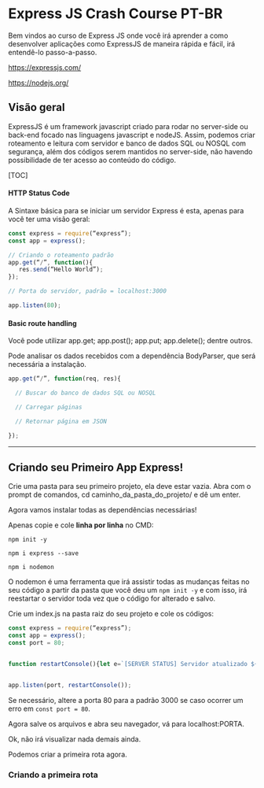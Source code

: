 # Express JS Crash Course PT-BR

Bem vindos ao curso de Express JS onde você irá aprender a como desenvolver aplicações como ExpressJS de maneira rápida e fácil, irá entendê-lo passo-a-passo.

https://expressjs.com/

https://nodejs.org/

## Visão geral

ExpressJS é um framework javascript criado para rodar no server-side ou back-end focado nas linguagens javascript e nodeJS. Assim, podemos criar roteamento e leitura com servidor e banco de dados SQL ou NOSQL com segurança, além dos códigos serem mantidos no server-side, não havendo possibilidade de ter acesso ao conteúdo do código.

[TOC]

#### HTTP Status Code

A Sintaxe básica para se iniciar um servidor Express é esta, apenas para você ter uma visão geral:

```javascript
const express = require(“express”);
const app = express();

// Criando o roteamento padrão
app.get(“/”, function(){
   res.send(“Hello World”);
});

// Porta do servidor, padrão = localhost:3000

app.listen(80);
```

#### Basic route handling

Você pode utilizar app.get; app.post(); app.put; app.delete(); dentre outros.

Pode analisar os dados recebidos com a dependência BodyParser, que será necessária a instalação.

```javascript
app.get(“/”, function(req, res){

  // Buscar do banco de dados SQL ou NOSQL

  // Carregar páginas

  // Retornar página em JSON 

});
```

------

## Criando seu Primeiro App Express!

Crie uma pasta para seu primeiro projeto, ela deve estar vazia. Abra com o prompt de comandos, cd caminho_da_pasta_do_projeto/ e dê um enter.

Agora vamos instalar todas as dependências necessárias!

Apenas copie e cole **linha por linha** no CMD:

`npm init -y`

`npm i express --save`

`npm i nodemon`

O nodemon é uma ferramenta que irá assistir todas as mudanças feitas no seu código a partir da pasta que você deu um `npm init -y` e com isso, irá reestartar o servidor toda vez que o código for alterado e salvo.

Crie um index.js na pasta raiz do seu projeto e cole os códigos:

```javascript
const express = require(“express”);
const app = express();
const port = 80;


function restartConsole(){let e=`[SERVER STATUS] Servidor atualizado ${(new Date).getHours()}:${(new Date).getMinutes()}:${(new Date).getSeconds()}`;console.log("===============================================================\n",e,"\n===============================================================")}


app.listen(port, restartConsole()); 
```

Se necessário, altere a porta 80 para a padrão 3000 se caso ocorrer um erro em `const port = 80`.

Agora salve os arquivos e abra seu navegador, vá para localhost:PORTA.

Ok, não irá visualizar nada demais ainda.

Podemos criar a primeira rota agora.

### Criando a primeira rota


